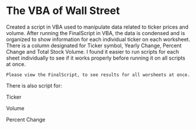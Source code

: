# The VBA of Wall Street

Created a script in VBA used to manipulate data related to ticker prices and volume. After running the FinalScript in VBA, the data is condensed and is organized to show information for each individual ticker on each worksheet.
There is a column designated for Ticker symbol, Yearly Change, Percent Change and Total Stock Volume. I found it easier to run scripts for each sheet individually to see if it works properly before running it on all scripts at once.

    Please view the FinalScript, to see results for all worsheets at once.

There is also script for:

Ticker

Volume

Percent Change

